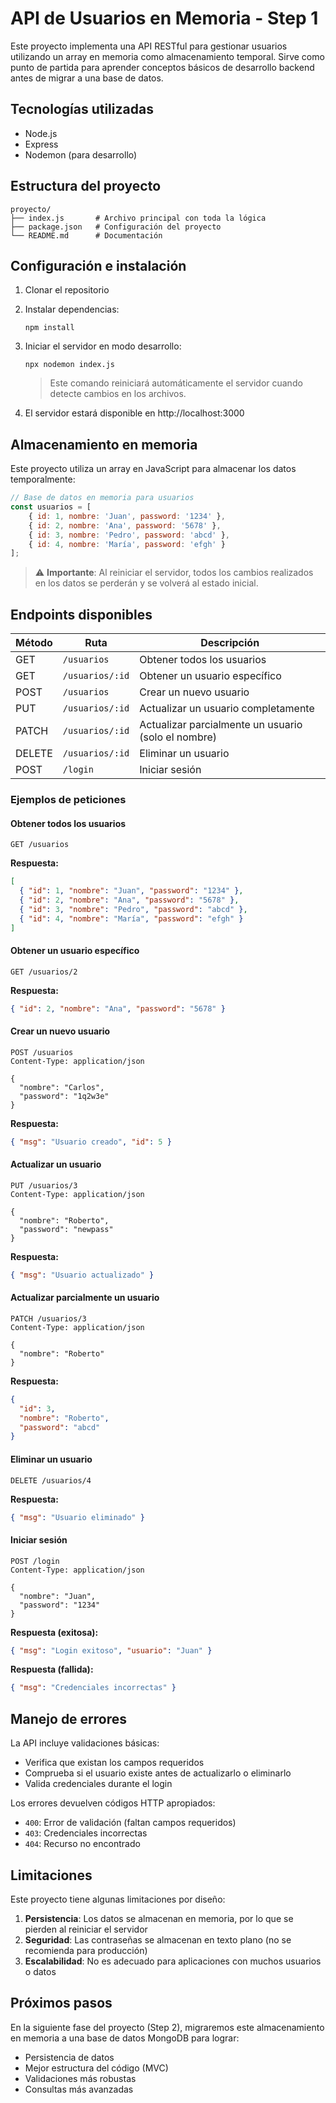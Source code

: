 # API de Usuarios en Memoria - Step 1

Este proyecto implementa una API RESTful para gestionar usuarios utilizando un array en memoria como almacenamiento temporal. Sirve como punto de partida para aprender conceptos básicos de desarrollo backend antes de migrar a una base de datos.

## Tecnologías utilizadas

- Node.js
- Express
- Nodemon (para desarrollo)

## Estructura del proyecto

```
proyecto/
├── index.js       # Archivo principal con toda la lógica
├── package.json   # Configuración del proyecto
└── README.md      # Documentación
```

## Configuración e instalación

1. Clonar el repositorio
2. Instalar dependencias:
   ```
   npm install
   ```
3. Iniciar el servidor en modo desarrollo:
   ```
   npx nodemon index.js
   ```
   > Este comando reiniciará automáticamente el servidor cuando detecte cambios en los archivos.

4. El servidor estará disponible en http://localhost:3000

## Almacenamiento en memoria

Este proyecto utiliza un array en JavaScript para almacenar los datos temporalmente:

```javascript
// Base de datos en memoria para usuarios
const usuarios = [
    { id: 1, nombre: 'Juan', password: '1234' },
    { id: 2, nombre: 'Ana', password: '5678' },
    { id: 3, nombre: 'Pedro', password: 'abcd' },
    { id: 4, nombre: 'María', password: 'efgh' }
];
```

> ⚠️ **Importante**: Al reiniciar el servidor, todos los cambios realizados en los datos se perderán y se volverá al estado inicial.

## Endpoints disponibles

| Método | Ruta | Descripción |
|--------|------|-------------|
| GET | `/usuarios` | Obtener todos los usuarios |
| GET | `/usuarios/:id` | Obtener un usuario específico |
| POST | `/usuarios` | Crear un nuevo usuario |
| PUT | `/usuarios/:id` | Actualizar un usuario completamente |
| PATCH | `/usuarios/:id` | Actualizar parcialmente un usuario (solo el nombre) |
| DELETE | `/usuarios/:id` | Eliminar un usuario |
| POST | `/login` | Iniciar sesión |

### Ejemplos de peticiones

#### Obtener todos los usuarios
```
GET /usuarios
```

**Respuesta:**
```json
[
  { "id": 1, "nombre": "Juan", "password": "1234" },
  { "id": 2, "nombre": "Ana", "password": "5678" },
  { "id": 3, "nombre": "Pedro", "password": "abcd" },
  { "id": 4, "nombre": "María", "password": "efgh" }
]
```

#### Obtener un usuario específico
```
GET /usuarios/2
```

**Respuesta:**
```json
{ "id": 2, "nombre": "Ana", "password": "5678" }
```

#### Crear un nuevo usuario
```
POST /usuarios
Content-Type: application/json

{
  "nombre": "Carlos",
  "password": "1q2w3e"
}
```

**Respuesta:**
```json
{ "msg": "Usuario creado", "id": 5 }
```

#### Actualizar un usuario
```
PUT /usuarios/3
Content-Type: application/json

{
  "nombre": "Roberto",
  "password": "newpass"
}
```

**Respuesta:**
```json
{ "msg": "Usuario actualizado" }
```

#### Actualizar parcialmente un usuario
```
PATCH /usuarios/3
Content-Type: application/json

{
  "nombre": "Roberto"
}
```

**Respuesta:**
```json
{
  "id": 3,
  "nombre": "Roberto",
  "password": "abcd"
}
```

#### Eliminar un usuario
```
DELETE /usuarios/4
```

**Respuesta:**
```json
{ "msg": "Usuario eliminado" }
```

#### Iniciar sesión
```
POST /login
Content-Type: application/json

{
  "nombre": "Juan",
  "password": "1234"
}
```

**Respuesta (exitosa):**
```json
{ "msg": "Login exitoso", "usuario": "Juan" }
```

**Respuesta (fallida):**
```json
{ "msg": "Credenciales incorrectas" }
```

## Manejo de errores

La API incluye validaciones básicas:

- Verifica que existan los campos requeridos
- Comprueba si el usuario existe antes de actualizarlo o eliminarlo
- Valida credenciales durante el login

Los errores devuelven códigos HTTP apropiados:
- `400`: Error de validación (faltan campos requeridos)
- `403`: Credenciales incorrectas
- `404`: Recurso no encontrado

## Limitaciones

Este proyecto tiene algunas limitaciones por diseño:

1. **Persistencia**: Los datos se almacenan en memoria, por lo que se pierden al reiniciar el servidor
2. **Seguridad**: Las contraseñas se almacenan en texto plano (no se recomienda para producción)
3. **Escalabilidad**: No es adecuado para aplicaciones con muchos usuarios o datos

## Próximos pasos

En la siguiente fase del proyecto (Step 2), migraremos este almacenamiento en memoria a una base de datos MongoDB para lograr:

- Persistencia de datos
- Mejor estructura del código (MVC)
- Validaciones más robustas
- Consultas más avanzadas

